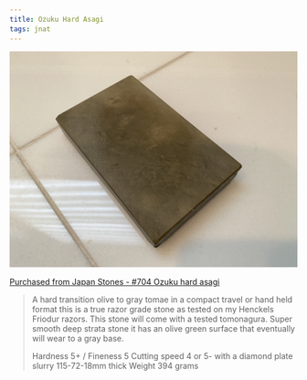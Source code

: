 ```yaml
---
title: Ozuku Hard Asagi
tags: jnat
---
```

![Ozuku Hard Asagi](/images/ozuku-001.jpeg)

[Purchased from Japan Stones - #704 Ozuku hard asagi](https://www.japanstones.com/product-page/704-ozuku-hard-asagi)

> A hard transition olive to gray tomae in a compact travel or hand held format this is a true razor grade stone as tested on my Henckels Friodur razors. This stone will come with a tested tomonagura. Super smooth deep strata stone it has an olive green surface that eventually will wear to a gray base.
>
> Hardness 5+ / Fineness 5
> Cutting speed 4 or 5- with a diamond plate slurry
> 115-72-18mm thick
> Weight 394 grams